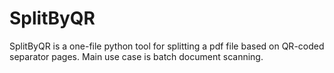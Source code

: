 SplitByQR
=========

SplitByQR is a one-file python tool for splitting a pdf file based on QR-coded separator pages. Main use case is batch document scanning.

